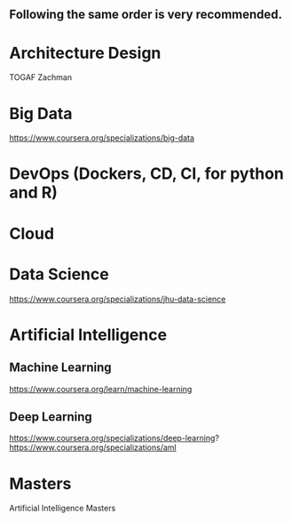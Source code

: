 ## Following the same order is very recommended.

# Architecture Design
TOGAF
Zachman

# Big Data
https://www.coursera.org/specializations/big-data

# DevOps (Dockers, CD, CI, for python and R)

# Cloud

# Data Science
https://www.coursera.org/specializations/jhu-data-science

# Artificial Intelligence
## Machine Learning
https://www.coursera.org/learn/machine-learning

## Deep Learning
https://www.coursera.org/specializations/deep-learning?
https://www.coursera.org/specializations/aml

# Masters
Artificial Intelligence Masters
